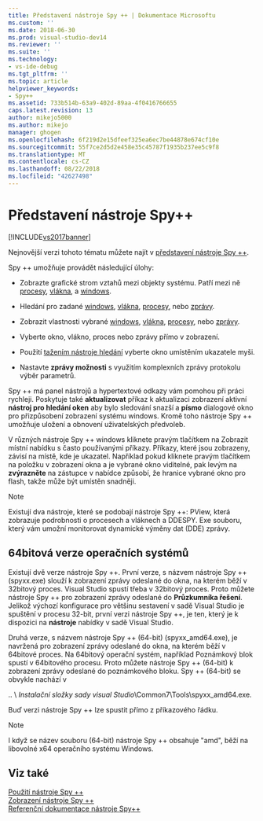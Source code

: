 ```yaml
---
title: Představení nástroje Spy ++ | Dokumentace Microsoftu
ms.custom: ''
ms.date: 2018-06-30
ms.prod: visual-studio-dev14
ms.reviewer: ''
ms.suite: ''
ms.technology:
- vs-ide-debug
ms.tgt_pltfrm: ''
ms.topic: article
helpviewer_keywords:
- Spy++
ms.assetid: 733b514b-63a9-402d-89aa-4f0416766655
caps.latest.revision: 13
author: mikejo5000
ms.author: mikejo
manager: ghogen
ms.openlocfilehash: 6f219d2e15dfeef325ea6ec7be44878e674cf10e
ms.sourcegitcommit: 55f7ce2d5d2e458e35c45787f1935b237ee5c9f8
ms.translationtype: MT
ms.contentlocale: cs-CZ
ms.lasthandoff: 08/22/2018
ms.locfileid: "42627498"
---
```

# <a name="introducing-spy"></a>Představení nástroje Spy++
[!INCLUDE[vs2017banner](../includes/vs2017banner.md)]

Nejnovější verzi tohoto tématu můžete najít v [představení nástroje Spy ++](https://docs.microsoft.com/visualstudio/debugger/introducing-spy-increment).  
  
Spy ++ umožňuje provádět následující úlohy:  
  
-   Zobrazte grafické strom vztahů mezi objekty systému. Patří mezi ně [procesy](../debugger/processes-view.md), [vlákna](../debugger/threads-view.md), a [windows](../debugger/windows-view.md).  
  
-   Hledání pro zadané [windows](../debugger/how-to-search-for-a-window-in-windows-view.md), [vlákna](../debugger/how-to-search-for-a-thread-in-threads-view.md), [procesy](../debugger/how-to-search-for-a-process-in-processes-view.md), nebo [zprávy](../debugger/how-to-search-for-a-message-in-messages-view.md).  
  
-   Zobrazit vlastnosti vybrané [windows](../debugger/how-to-display-window-properties.md), [vlákna](../debugger/how-to-display-thread-properties.md), [procesy](../debugger/how-to-display-process-properties.md), nebo [zprávy](../debugger/how-to-display-message-properties.md).  
  
-   Vyberte okno, vlákno, proces nebo zprávy přímo v zobrazení.  
  
-   Použití [tažením nástroje hledání](../debugger/how-to-use-the-finder-tool.md) vyberte okno umístěním ukazatele myši.  
  
-   Nastavte **zprávy možnosti** s využitím komplexních zprávy protokolu výběr parametrů.  
  
 Spy ++ má panel nástrojů a hypertextové odkazy vám pomohou při práci rychleji. Poskytuje také **aktualizovat** příkaz k aktualizaci zobrazení aktivní **nástroj pro hledání oken** aby bylo sledování snazší a **písmo** dialogové okno pro přizpůsobení zobrazení systému windows. Kromě toho nástroje Spy ++ umožňuje uložení a obnovení uživatelských předvoleb.  
  
 V různých nástroje Spy ++ windows kliknete pravým tlačítkem na Zobrazit místní nabídku s často používanými příkazy. Příkazy, které jsou zobrazeny, závisí na místě, kde je ukazatel. Například pokud kliknete pravým tlačítkem na položku v zobrazení okna a je vybrané okno viditelné, pak levým na **zvýrazněte** na zástupce v nabídce způsobí, že hranice vybrané okno pro flash, takže může být umístěn snadněji.  
  
> [!NOTE]
>  Existují dva nástroje, které se podobají nástroje Spy ++: PView, která zobrazuje podrobnosti o procesech a vláknech a DDESPY. Exe souboru, který vám umožní monitorovat dynamické výměny dat (DDE) zprávy.  
  
## <a name="64-bit-operating-systems"></a>64bitová verze operačních systémů  
 Existují dvě verze nástroje Spy ++. První verze, s názvem nástroje Spy ++ (spyxx.exe) slouží k zobrazení zprávy odeslané do okna, na kterém běží v 32bitový proces. Visual Studio spustí třeba v 32bitový proces. Proto můžete nástroje Spy ++ pro zobrazení zprávy odeslané do **Průzkumníka řešení**. Jelikož výchozí konfigurace pro většinu sestavení v sadě Visual Studio je spuštění v procesu 32-bit, první verzi nástroje Spy ++, je ten, který je k dispozici na **nástroje** nabídky v sadě Visual Studio.  
  
 Druhá verze, s názvem nástroje Spy ++ (64-bit) (spyxx_amd64.exe), je navržená pro zobrazení zprávy odeslané do okna, na kterém běží v 64bitové proces. Na 64bitový operační systém, například Poznámkový blok spustí v 64bitového procesu. Proto můžete nástroje Spy ++ (64-bit) k zobrazení zprávy odeslané do poznámkového bloku. Spy ++ (64-bit) se obvykle nachází v  
  
 .. \\ *Instalační složky sady visual Studio*\Common7\Tools\spyxx_amd64.exe.  
  
 Buď verzi nástroje Spy ++ lze spustit přímo z příkazového řádku.  
  
> [!NOTE]
>  I když se název souboru (64-bit) nástroje Spy ++ obsahuje "amd", běží na libovolné x64 operačního systému Windows.  
  
## <a name="see-also"></a>Viz také  
 [Použití nástroje Spy ++](../debugger/using-spy-increment.md)   
 [Zobrazení nástroje Spy ++](../debugger/spy-increment-views.md)   
 [Referenční dokumentace nástroje Spy++](../debugger/spy-increment-reference.md)




